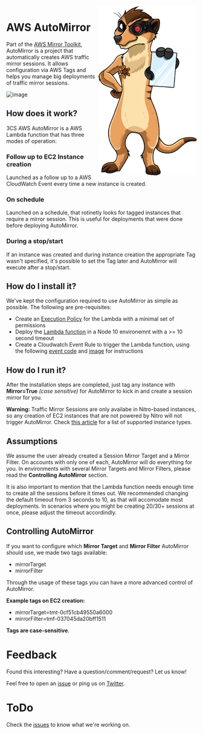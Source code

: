 <img align="right" width="260" height="447" src="https://github.com/3CORESec/AWS-MIRROR-TOOLKIT/raw/master/assets/imgs/mirror-officer-mascot-small.png">

# AWS AutoMirror

Part of the [AWS Mirror Toolkit](https://github.com/3CORESec/aws-mirror-toolkit), AutoMirror is a project that automatically creates AWS traffic mirror sessions. It allows configuration via AWS Tags and helps you manage big deployments of traffic mirror sessions. 

![image](https://img.shields.io/badge/AutoMirror-0.1-GREEN)

## How does it work?

3CS AWS AutoMirror is a AWS Lambda function that has three modes of operation:

### Follow up to EC2 Instance creation

Launched as a follow up to a AWS CloudWatch Event every time a new instance is created. 

### On schedule

Launched on a schedule, that rotinetly looks for tagged instances that require a mirror session. This is useful for deployments that were done before deploying AutoMirror. 

### During a stop/start

If an instance was created and during instance creation the appropriate Tag wasn't specified, it's possible to set the Tag later and AutoMirror will execute after a stop/start. 

## How do I install it?

We've kept the configuration required to use AutoMirror as simple as possible. The following are pre-requisites:

- Create an [Execution Policy](./IAM/ExecutionPolicy.json) for the Lambda with a minimal set of permissions
- Deploy the [Lambda function](./Code/index.js) in a Node 10 environemnt with a >= 10 second timeout
- Create a Cloudwatch Event Rule to trigger the Lambda function, using the following [event code](./Cloudwatch/AutoMirrorCloudwatch.json) and [image](./Imgs/cloudwatch-rule.png) for instructions

## How do I run it?

After the installation steps are completed, just tag any instance with **Mirror=True** *(case sensitive)* for AutoMirror to kick in and create a session mirror for you.

**Warning:** Traffic Mirror Sessions are only availabe in Nitro-based instances, so any creation of EC2 instances that are not powered by Nitro will not trigger AutoMirror. Check [this article](https://docs.aws.amazon.com/AWSEC2/latest/UserGuide/instance-types.html#ec2-nitro-instances) for a list of supported instance types.

## Assumptions

We assume the user already created a Session Mirror Target and a Mirror Filter. On accounts with only one of each, AutoMirror will do everything for you. In environments with several Mirror Targets and Mirror Filters, please read the **Controlling AutoMirror** section. 

It is also important to mention that the Lambda function needs enough time to create all the sessions before it times out. We recommended changing the default timeout from 3 seconds to 10, as that will accomodate most deployments. In scenarios where you might be creating 20/30+ sessions at once, please adjust the timeout accordindly.

## Controlling AutoMirror

If you want to configure which **Mirror Target** and **Mirror Filter** AutoMirror should use, we made two tags available:

- mirrorTarget
- mirrorFilter

Through the usage of these tags you can have a more advanced control of AutoMirror. 

**Example tags on EC2 creation:**

- mirrorTarget=tmt-0cf51cb49550a6000
- mirrorFilter=tmf-037045da20bff1511

**Tags are case-sensitive**.  

# Feedback
Found this interesting? Have a question/comment/request? Let us know! 

Feel free to open an [issue](https://github.com/3CORESec/aws-automirror/issues) or ping us on [Twitter](https://twitter.com/3CORESec).

# ToDo

Check the [issues](https://github.com/3CORESec/aws-automirror/issues) to know what we're working on. 
